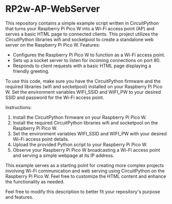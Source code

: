 # RP2w-AP-WebServer
This repository contains a simple example script written in CircuitPython that turns your Raspberry Pi Pico W into a Wi-Fi access point (AP) and serves a basic HTML page to connected clients. This project utilizes the CircuitPython libraries wifi and socketpool to create a standalone web server on the Raspberry Pi Pico W.
Features:

* Configures the Raspberry Pi Pico W to function as a Wi-Fi access point.
* Sets up a socket server to listen for incoming connections on port 80.
* Responds to client requests with a basic HTML page displaying a friendly greeting.

To use this code, make sure you have the CircuitPython firmware and the required libraries (wifi and socketpool) installed on your Raspberry Pi Pico W. Set the environment variables WIFI_SSID and WIFI_PW to your desired SSID and password for the Wi-Fi access point.

Instructions:

1. Install the CircuitPython firmware on your Raspberry Pi Pico W.
2. Install the required CircuitPython libraries wifi and socketpool on the Raspberry Pi Pico W.
3. Set the environment variables WIFI_SSID and WIFI_PW with your desired Wi-Fi access point details.
4. Upload the provided Python script to your Raspberry Pi Pico W.
5. Observe your Raspberry Pi Pico W broadcasting a Wi-Fi access point and serving a simple webpage at its IP address.

This example serves as a starting point for creating more complex projects involving Wi-Fi communication and web serving using CircuitPython on the Raspberry Pi Pico W. Feel free to customize the HTML content and enhance the functionality as needed.

Feel free to modify this description to better fit your repository's purpose and features.
